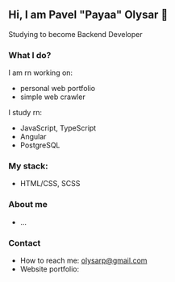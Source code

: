## Hi, I am Pavel "Payaa" Olysar 👋

Studying to become Backend Developer

### What I do?
I am rn working on:
-  personal web portfolio
-  simple web crawler

I study rn: 
- JavaScript, TypeScript
- Angular
- PostgreSQL

### My stack:
- HTML/CSS, SCSS

### About me

- ...

### Contact

- How to reach me: olysarp@gmail.com
- Website portfolio: 
